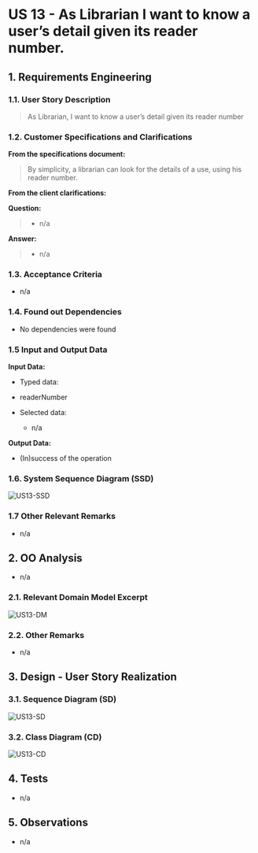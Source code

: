# US 13 - As Librarian I want to know a user’s detail given its reader number.

## 1. Requirements Engineering


### 1.1. User Story Description

>As Librarian, I want to know a user’s detail given its reader number

### 1.2. Customer Specifications and Clarifications

**From the specifications document:**

> By simplicity, a librarian can look for the details of a use, using his reader number.

**From the client clarifications:**

**Question:**
>* n/a

**Answer:**
>* n/a

### 1.3. Acceptance Criteria

* n/a


### 1.4. Found out Dependencies
* No dependencies were found

### 1.5 Input and Output Data

**Input Data:**

* Typed data:
* readerNumber

* Selected data:
    * n/a

**Output Data:**

* (In)success of the operation

### 1.6. System Sequence Diagram (SSD)

![US13-SSD](US13-SSD.svg)

### 1.7 Other Relevant Remarks
* n/a
## 2. OO Analysis
* n/a
### 2.1. Relevant Domain Model Excerpt

![US13-DM](US13-DM.svg)

### 2.2. Other Remarks

* n/a

## 3. Design - User Story Realization

### 3.1. Sequence Diagram (SD)

![US13-SD](US13-SD.svg)

### 3.2. Class Diagram (CD)

![US13-CD](US13-CD.svg)

## 4. Tests

* n/a

## 5. Observations
* n/a

